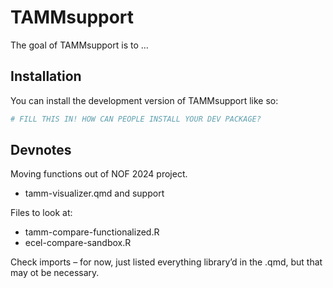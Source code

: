 
<!-- README.md is generated from README.Rmd. Please edit that file -->

# TAMMsupport

<!-- badges: start -->
<!-- badges: end -->

The goal of TAMMsupport is to …

## Installation

You can install the development version of TAMMsupport like so:

``` r
# FILL THIS IN! HOW CAN PEOPLE INSTALL YOUR DEV PACKAGE?
```

## Devnotes

Moving functions out of NOF 2024 project.

- tamm-visualizer.qmd and support

Files to look at:

- tamm-compare-functionalized.R
- ecel-compare-sandbox.R

Check imports – for now, just listed everything library’d in the .qmd,
but that may ot be necessary.
